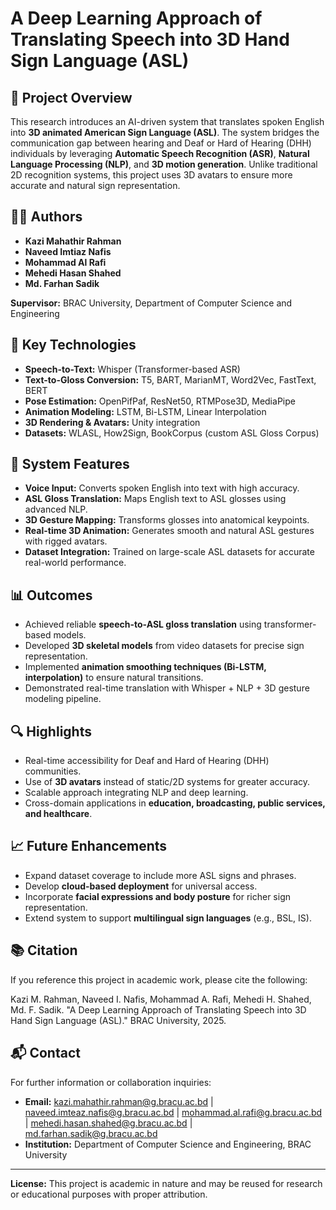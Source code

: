 # A Deep Learning Approach of Translating Speech into 3D Hand Sign Language (ASL)

## 📄 Project Overview

This research introduces an AI-driven system that translates spoken English into **3D animated American Sign Language (ASL)**. The system bridges the communication gap between hearing and Deaf or Hard of Hearing (DHH) individuals by leveraging **Automatic Speech Recognition (ASR)**, **Natural Language Processing (NLP)**, and **3D motion generation**. Unlike traditional 2D recognition systems, this project uses 3D avatars to ensure more accurate and natural sign representation.

## 👨‍🔬 Authors

* **Kazi Mahathir Rahman**
* **Naveed Imtiaz Nafis**
* **Mohammad Al Rafi**
* **Mehedi Hasan Shahed**
* **Md. Farhan Sadik**

**Supervisor:** BRAC University, Department of Computer Science and Engineering

## 🧠 Key Technologies

* **Speech-to-Text:** Whisper (Transformer-based ASR)
* **Text-to-Gloss Conversion:** T5, BART, MarianMT, Word2Vec, FastText, BERT
* **Pose Estimation:** OpenPifPaf, ResNet50, RTMPose3D, MediaPipe
* **Animation Modeling:** LSTM, Bi-LSTM, Linear Interpolation
* **3D Rendering & Avatars:** Unity integration
* **Datasets:** WLASL, How2Sign, BookCorpus (custom ASL Gloss Corpus)

## 🚀 System Features

* **Voice Input:** Converts spoken English into text with high accuracy.
* **ASL Gloss Translation:** Maps English text to ASL glosses using advanced NLP.
* **3D Gesture Mapping:** Transforms glosses into anatomical keypoints.
* **Real-time 3D Animation:** Generates smooth and natural ASL gestures with rigged avatars.
* **Dataset Integration:** Trained on large-scale ASL datasets for accurate real-world performance.

## 📊 Outcomes

* Achieved reliable **speech-to-ASL gloss translation** using transformer-based models.
* Developed **3D skeletal models** from video datasets for precise sign representation.
* Implemented **animation smoothing techniques (Bi-LSTM, interpolation)** to ensure natural transitions.
* Demonstrated real-time translation with Whisper + NLP + 3D gesture modeling pipeline.

## 🔍 Highlights

* Real-time accessibility for Deaf and Hard of Hearing (DHH) communities.
* Use of **3D avatars** instead of static/2D systems for greater accuracy.
* Scalable approach integrating NLP and deep learning.
* Cross-domain applications in **education, broadcasting, public services, and healthcare**.

## 📈 Future Enhancements

* Expand dataset coverage to include more ASL signs and phrases.
* Develop **cloud-based deployment** for universal access.
* Incorporate **facial expressions and body posture** for richer sign representation.
* Extend system to support **multilingual sign languages** (e.g., BSL, IS).

## 📚 Citation

If you reference this project in academic work, please cite the following:

Kazi M. Rahman, Naveed I. Nafis, Mohammad A. Rafi, Mehedi H. Shahed, Md. F. Sadik.
"A Deep Learning Approach of Translating Speech into 3D Hand Sign Language (ASL)."
BRAC University, 2025.

## 📬 Contact

For further information or collaboration inquiries:

* **Email:** [kazi.mahathir.rahman@g.bracu.ac.bd](mailto:kazi.mahathir.rahman@g.bracu.ac.bd) | [naveed.imteaz.nafis@g.bracu.ac.bd](mailto:naveed.imteaz.nafis@g.bracu.ac.bd) | [mohammad.al.rafi@g.bracu.ac.bd](mailto:mohammad.al.rafi@g.bracu.ac.bd) | [mehedi.hasan.shahed@g.bracu.ac.bd](mailto:mehedi.hasan.shahed@g.bracu.ac.bd) | [md.farhan.sadik@g.bracu.ac.bd](mailto:md.farhan.sadik@g.bracu.ac.bd)
* **Institution:** Department of Computer Science and Engineering, BRAC University

---

**License:** This project is academic in nature and may be reused for research or educational purposes with proper attribution.
